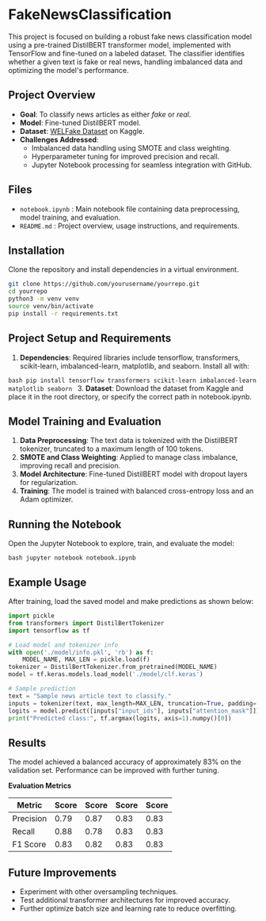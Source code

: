 # FakeNewsClassification

This project is focused on building a robust fake news classification model using a pre-trained DistilBERT transformer model, implemented with TensorFlow and fine-tuned on a labeled dataset. The classifier identifies whether a given text is fake or real news, handling imbalanced data and optimizing the model's performance.

## Project Overview

- **Goal**: To classify news articles as either *fake* or *real*.
- **Model**: Fine-tuned DistilBERT model.
- **Dataset**: [WELFake Dataset]([https://www.kaggle.com/datasets](https://www.kaggle.com/datasets/saurabhshahane/fake-news-classification)) on Kaggle.
- **Challenges Addressed**:
  - Imbalanced data handling using SMOTE and class weighting.
  - Hyperparameter tuning for improved precision and recall.
  - Jupyter Notebook processing for seamless integration with GitHub.

## Files
- `notebook.ipynb` : Main notebook file containing data preprocessing, model training, and evaluation.
- `README.md` : Project overview, usage instructions, and requirements.

## Installation

Clone the repository and install dependencies in a virtual environment.

```bash
git clone https://github.com/yourusername/yourrepo.git
cd yourrepo
python3 -m venv venv
source venv/bin/activate
pip install -r requirements.txt
```

## Project Setup and Requirements

1. **Dependencies**: Required libraries include tensorflow, transformers, scikit-learn, imbalanced-learn, matplotlib, and seaborn. Install all with:

`bash
pip install tensorflow transformers scikit-learn imbalanced-learn matplotlib seaborn
`
3. **Dataset**: Download the dataset from Kaggle and place it in the root directory, or specify the correct path in notebook.ipynb.

## Model Training and Evaluation

1. **Data Preprocessing**: The text data is tokenized with the DistilBERT tokenizer, truncated to a maximum length of 100 tokens.
2. **SMOTE and Class Weighting**: Applied to manage class imbalance, improving recall and precision.
3. **Model Architecture**: Fine-tuned DistilBERT model with dropout layers for regularization.
4. **Training**: The model is trained with balanced cross-entropy loss and an Adam optimizer.

## Running the Notebook

Open the Jupyter Notebook to explore, train, and evaluate the model:

`bash
jupyter notebook notebook.ipynb
`

## Example Usage

After training, load the saved model and make predictions as shown below:

```python
import pickle
from transformers import DistilBertTokenizer
import tensorflow as tf

# Load model and tokenizer info
with open('./model/info.pkl', 'rb') as f:
    MODEL_NAME, MAX_LEN = pickle.load(f)
tokenizer = DistilBertTokenizer.from_pretrained(MODEL_NAME)
model = tf.keras.models.load_model('./model/clf.keras')

# Sample prediction
text = "Sample news article text to classify."
inputs = tokenizer(text, max_length=MAX_LEN, truncation=True, padding='max_length', return_tensors="tf")
logits = model.predict([inputs["input_ids"], inputs["attention_mask"]])
print("Predicted class:", tf.argmax(logits, axis=1).numpy()[0])
```

## Results

The model achieved a balanced accuracy of approximately 83% on the validation set. Performance can be improved with further tuning.

**Evaluation Metrics**

| Metric    | Score    | Score    | Score    | Score    |
|-----------|----------|----------|----------|----------|
| Precision | 0.79     | 0.87     | 0.83     | 0.83     | 
| Recall    | 0.88     | 0.78     | 0.83     | 0.83     |
| F1 Score  | 0.83     | 0.82     | 0.83     | 0.83     | 

## Future Improvements

- Experiment with other oversampling techniques.
- Test additional transformer architectures for improved accuracy.
- Further optimize batch size and learning rate to reduce overfitting.



























